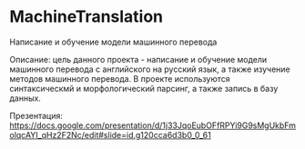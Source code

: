 # MachineTranslation
Написание и обучение модели машинного перевода

Описание: цель данного проекта - написание и обучение модели машинного перевода с английского на русский язык, а также изучение методов машинного перевода. В проекте используются синтаксическмй и морфологический парсинг, а также запись в базу данных.

Презентация: https://docs.google.com/presentation/d/1j33JqoEubOFfRPYi9G9sMgUkbFmolqcAYI_qHz2F2Nc/edit#slide=id.g120cca6d3b0_0_61
